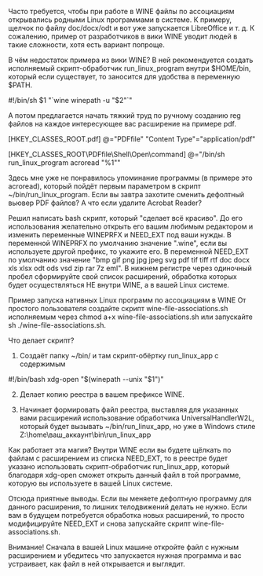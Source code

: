 Часто требуется, чтобы при работе в WINE файлы по ассоциациям открывались родными Linux программами в системе. К примеру, щелчок по файлу doc/docx/odt и вот уже запускается LibreOffice и т. д. К сожалению, пример от разработчиков в вики WINE уводит людей в такие сложности, хотя есть вариант попроще.

В чём недостаток примера из вики WINE? В ней рекомендуется создать исполняемый скрипт-обработчик run_linux_program внутри $HOME/bin, который если существует, то заносится для удобства в переменную $PATH.

#!/bin/sh
$1 "`wine winepath -u "$2"`"

А потом предлагается начать тяжкий труд по ручному созданию reg файлов на каждое интересующее вас расширение на примере pdf.

[HKEY_CLASSES_ROOT\.pdf]
@="PDFfile"
"Content Type"="application/pdf"

[HKEY_CLASSES_ROOT\PDFfile\Shell\Open\command]
@="/bin/sh run_linux_program acroread \"%1\"" 

Здесь мне уже не понравилось упоминание программы (в примере это acroread), который пойдёт первым параметром в скрипт ~/bin/run_linux_program. Если вы завтра захотите сменить дефолтный вьювер PDF файлов? А что если удалите Acrobat Reader?

Решил написать bash скрипт, который "сделает всё красиво". До его использования желательно открыть его вашим любимым редактором и изменить переменные WINEPRFX и NEED_EXT под ваши нужды. В переменной WINEPRFX по умолчанию значение ".wine", если вы используете другой префикс, то укажите его. В переменной NEED_EXT по умолчанию значение "bmp gif png jpg jpeg svg pdf tif tiff rtf doc docx xls xlsx odt ods vsd zip rar 7z eml". В нижнем регистре через одиночный пробел сформируйте свой список расширений, обработка которых будет осуществляться НЕ внутри WINE, а в вашей Linux системе.

Пример запуска нативных Linux программ по ассоциациям в WINE
От простого пользователя создайте скрипт wine-file-associations.sh исполняемым через chmod a+x wine-file-associations.sh или запускайте sh ./wine-file-associations.sh. 

Что делает скрипт?

1) Создаёт папку ~/bin/ и там скрипт-обёртку run_linux_app с содержимым

#!/bin/bash
xdg-open "$(winepath --unix "$1")"

2) Делает копию реестра в вашем префиксе WINE.

3) Начинает формировать файл реестра, выставляя для указанных вами расширений использование обработчика UniversalHandlerW2L, который будет вызывать ~/bin/run_linux_app, но уже в Windows стиле Z:\home\ваш_аккаунт\bin\run_linux_app

Как работает эта магия? Внутри WINE если вы будете щёлкать по файлам с расширением из списка NEED_EXT, то в реестре будет указано использовать скрипт-обработчик run_linux_app, который благодаря xdg-open сможет открыть данный файл в той программе, которую вы используете в вашей Linux системе.

Отсюда приятные выводы. Если вы меняете дефолтную программу для данного расширения, то лишних телодвижений делать не нужно. Если вам в будущем потребуется обработка новых расширений, то просто модифицируйте NEED_EXT и снова запускайте скрипт wine-file-associations.sh.

Внимание! Сначала в вашей Linux машине откройте файл с нужным расширением и убедитесь что запускается нужная программа и вас устраивает, как файл в ней открывается и выглядит.
